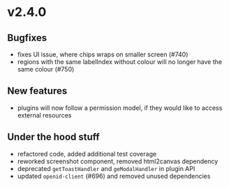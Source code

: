 # v2.4.0

## Bugfixes

- fixes UI issue, where chips wraps on smaller screen (#740)
- regions with the same labelIndex without colour will no longer have the same colour (#750)

## New features

- plugins will now follow a permission model, if they would like to access external resources

## Under the hood stuff

- refactored code, added additional test coverage
- reworked screenshot component, removed html2canvas dependency
- deprecated `getToastHandler` and `geModalHandler` in plugin API
- updated `openid-client` (#696) and removed unused dependencies
